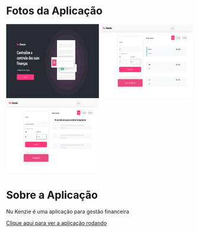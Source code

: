 # Fotos da Aplicação

<div display="flex">
  <img src="./src/imagens/Captura%20de%20tela%20de%202022-04-27%2014-32-21.png" width=250 height=200/>
  <img src="./src/imagens/Captura%20de%20tela%20de%202022-04-27%2014-31-54.png" width=250 height=200/>
  <img src="./src/imagens/Captura%20de%20tela%20de%202022-04-27%2014-32-31.png" width=250 height=200/>
 </div>

# Sobre a Aplicação

<p>Nu Kenzie é uma aplicação para gestão financeira</p>

<a href="https://react-entrega-s1-nu-kenzie-lorenzomarques-lorenzomarques.vercel.app/">
Clique aqui para ver a aplicação rodando
</a>


